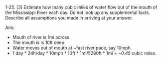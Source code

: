 1-25. [3] Estimate how many cubic miles of water flow out of the mouth of the Mississippi River each day. Do not look up any supplemental facts. Describe all assumptions you made in arriving at your answer.

Ans:
- Mouth of river is 1mi across
- The mouth is is 10ft deep 
- Water moves out of mouth at ~fast river pace, say 10mph. 
- 1 day * 24h/day * 10mph * 10ft * 1mi/5280ft * 1mi = *~0.45* cubic miles.  
